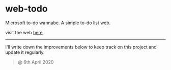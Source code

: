 # web-todo
Microsoft to-do wannabe. A simple to-do list web.

visit the web [here](https://todos.ahmadmarzuki.com)

---

I'll write down the improvements below to  keep track on this project and update it regularly.

>@ 6th April 2020

